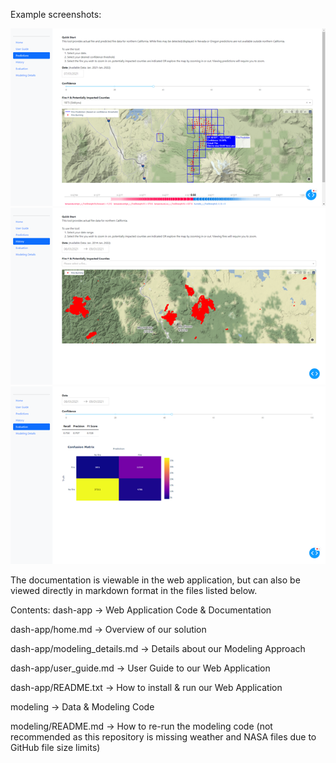Example screenshots:

![Predictions](/screenshots/Predictions.png)
![History](/screenshots/History.png)
![Evaluation](/screenshots/Evaluation.png)

The documentation is viewable in the web application, but can also be viewed directly in markdown format in the files listed below.

Contents:
  dash-app -> Web Application Code & Documentation
  
  dash-app/home.md -> Overview of our solution
  
  dash-app/modeling_details.md -> Details about our Modeling Approach
  
  dash-app/user_guide.md -> User Guide to our Web Application
  
  dash-app/README.txt -> How to install & run our Web Application
  
  modeling -> Data & Modeling Code
  
  modeling/README.md -> How to re-run the modeling code (not recommended as this repository is missing weather and NASA files due to GitHub file size limits)
